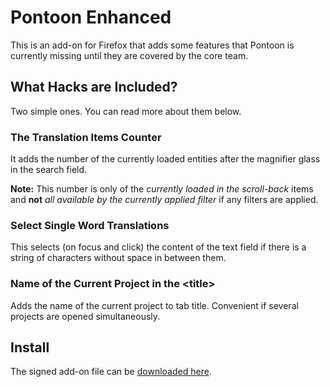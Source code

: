 # Pontoon Enhanced
This is an add-on for Firefox that adds some features that Pontoon is currently missing until they are covered by the core team.

## What Hacks are Included?
Two simple ones. You can read more about them below.

### The Translation Items Counter
It adds the number of the currently loaded entities after the magnifier glass in the search field.

**Note:** This number is only of the *currently loaded in the scroll-back* items and **not** *all available by the currently applied filter* if any filters are applied.

### Select Single Word Translations
This selects (on focus and click) the content of the text field if there is a string of characters without space in between them.

### Name of the Current Project in the &lt;title&gt;
Adds the name of the current project to tab title. Convenient if several projects are opened simultaneously.

## Install
The signed add-on file can be [downloaded here](https://github.com/StoyanDimitrov/pontoon-enchanced/raw/bin/pontoon_enhanced-0.1.0-fx.xpi).